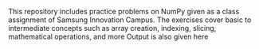 This repository includes practice problems on NumPy given as a class assignment of Samsung Innovation Campus. The exercises cover basic to intermediate concepts such as array creation, indexing, slicing, mathematical operations, and more Output is also given here

